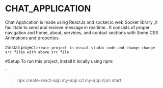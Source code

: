 # CHAT_APPLICATION

Chat Application is made using ReactJs and socket.io web Socket library ,it facilitate to send and recieve message in realtime.. 
It consists of proper navigation and home, about,
services, and contact sections with Some CSS
Animations and properties.


#install project 
`create project in visual studio code and change change src files with above src file`


#Setup
To run this project, install it locally using npm:


`
>npx create-react-app my-app
>cd my-app
>npm start
`
